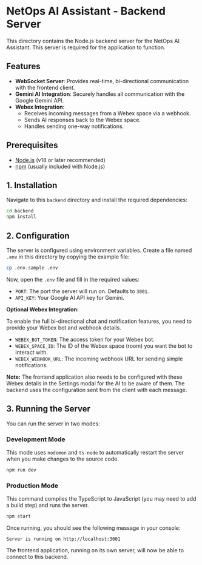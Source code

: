 # NetOps AI Assistant - Backend Server

This directory contains the Node.js backend server for the NetOps AI Assistant. This server is required for the application to function.

## Features

-   **WebSocket Server**: Provides real-time, bi-directional communication with the frontend client.
-   **Gemini AI Integration**: Securely handles all communication with the Google Gemini API.
-   **Webex Integration**: 
    -   Receives incoming messages from a Webex space via a webhook.
    -   Sends AI responses back to the Webex space.
    -   Handles sending one-way notifications.

## Prerequisites

-   [Node.js](https://nodejs.org/) (v18 or later recommended)
-   [npm](https://www.npmjs.com/) (usually included with Node.js)

## 1. Installation

Navigate to this `backend` directory and install the required dependencies:

```bash
cd backend
npm install
```

## 2. Configuration

The server is configured using environment variables. Create a file named `.env` in this directory by copying the example file:

```bash
cp .env.sample .env
```

Now, open the `.env` file and fill in the required values:

-   `PORT`: The port the server will run on. Defaults to `3001`.
-   `API_KEY`: Your Google AI API key for Gemini.

**Optional Webex Integration:**

To enable the full bi-directional chat and notification features, you need to provide your Webex bot and webhook details.

-   `WEBEX_BOT_TOKEN`: The access token for your Webex bot.
-   `WEBEX_SPACE_ID`: The ID of the Webex space (room) you want the bot to interact with.
-   `WEBEX_WEBHOOK_URL`: The incoming webhook URL for sending simple notifications.

**Note:** The frontend application also needs to be configured with these Webex details in the Settings modal for the AI to be aware of them. The backend uses the configuration sent from the client with each message.

## 3. Running the Server

You can run the server in two modes:

### Development Mode

This mode uses `nodemon` and `ts-node` to automatically restart the server when you make changes to the source code.

```bash
npm run dev
```

### Production Mode

This command compiles the TypeScript to JavaScript (you may need to add a build step) and runs the server.

```bash
npm start
```

Once running, you should see the following message in your console:

```
Server is running on http://localhost:3001
```

The frontend application, running on its own server, will now be able to connect to this backend.
